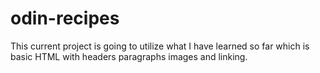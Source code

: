 # odin-recipes

This current project is going to utilize what I have learned so far which is basic HTML with headers paragraphs images and linking.